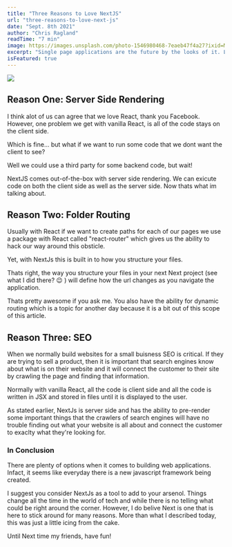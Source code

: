 ```yaml
---
title: "Three Reasons to Love NextJS"
url: "three-reasons-to-love-next-js"
date: "Sept. 8th 2021"
author: "Chris Ragland"
readTime: "7 min"
image: https://images.unsplash.com/photo-1546980468-7eaeb47f4a27?ixid=MnwxMjA3fDB8MHxwaG90by1wYWdlfHx8fGVufDB8fHx8&ixlib=rb-1.2.1&auto=format&fit=crop&w=1100&q=80
excerpt: "Single page applications are the future by the looks of it. Lets explore why Next is a great option for building your project."
isFeatured: true
---
```


<div>
<img width={1080} height={720} src={https://images.unsplash.com/photo-1546980468-7eaeb47f4a27?ixid=MnwxMjA3fDB8MHxwaG90by1wYWdlfHx8fGVufDB8fHx8&ixlib=rb-1.2.1&auto=format&fit=crop&w=1100&q=80}>
</div>

## Reason One: Server Side Rendering

I think alot of us can agree that we love React, thank you Facebook. However, one problem we get with vanilla React, is all of the code stays on the client side.

Which is fine... but what if we want to run some code that we dont want the client to see?

Well we could use a third party for some backend code, but wait!

NextJS comes out-of-the-box with server side rendering. We can exicute code on both the client side as well as the server side. Now thats what im talking about.

## Reason Two: Folder Routing

Usually with React if we want to create paths for each of our pages we use a package with React called "react-router" which gives us the ability to hack our way around this obsticle.

Yet, with NextJs this is built in to how you structure your files.

Thats right, the way you structure your files in your next Next project (see what I did there? 😉 ) will define how the url changes as you navigate the application.

Thats pretty awesome if you ask me. You also have the ability for dynamic routing which is a topic for another day because it is a bit out of this scope of this article.

## Reason Three: SEO

When we normally build websites for a small buisness SEO is critical. If they are trying to sell a product, then it is important that search engines know about what is on their website and it will connect the customer to their site by crawling the page and finding that information.

Normally with vanilla React, all the code is client side and all the code is written in JSX and stored in files until it is displayed to the user.

As stated earlier, NextJs is server side and has the ability to pre-render some important things that the crawlers of search engines will have no trouble finding out what your website is all about and connect the customer to exaclty what they're looking for.

### In Conclusion

There are plenty of options when it comes to building web applications. Infact, it seems like everyday there is a new javascript framework being created.

I suggest you consider NextJs as a tool to add to your arsenol. Things change all the time in the world of tech and while there is no telling what could be right around the corner. However, I do belive Next is one that is here to stick around for many reasons. More than what I described today, this was just a little icing from the cake.

Until Next time my friends, have fun!
